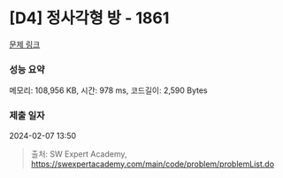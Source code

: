 # [D4] 정사각형 방 - 1861 

[문제 링크](https://swexpertacademy.com/main/code/problem/problemDetail.do?contestProbId=AV5LtJYKDzsDFAXc) 

### 성능 요약

메모리: 108,956 KB, 시간: 978 ms, 코드길이: 2,590 Bytes

### 제출 일자

2024-02-07 13:50



> 출처: SW Expert Academy, https://swexpertacademy.com/main/code/problem/problemList.do